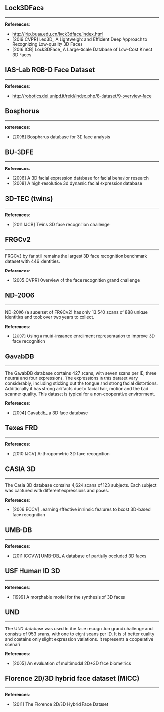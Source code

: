 ## Lock3DFace
---
**References**:
- http://irip.buaa.edu.cn/lock3dface/index.html
- [2019 CVPR] Led3D_ A Lightweight and Efficient Deep Approach to Recognizing Low-quality 3D Faces
- [2016 ICB] Lock3DFace_ A Large-Scale Database of Low-Cost Kinect 3D Faces

## IAS-Lab RGB-D Face Dataset
---
**References**:
- http://robotics.dei.unipd.it/reid/index.php/8-dataset/9-overview-face


## Bosphorus
---
**References**:
- [2008] Bosphorus database for 3D face analysis


## BU-3DFE
---
**References**:
- [2006] A 3D facial expression database for facial behavior research
- [2008] A high-resolution 3d dynamic facial expression database


## 3D-TEC (twins)
---
**References**:
- [2011 IJCB] Twins 3D face recognition challenge


## FRGCv2
---
FRGCv2 by far still remains the largest 3D face recognition benchmark dataset with 446 identities.

**References**:
- [2005 CVPR] Overview of the face recognition grand challenge


## ND-2006
---
ND-2006 (a superset of FRGCv2) has only 13,540 scans of 888 unique identities and took over two years to collect.

**References**:
- [2007] Using a multi-instance enrollment representation to improve 3D face recognition


## GavabDB
---
The GavabDB database contains 427 scans, with seven scans per ID, three
neutral and four expressions. The expressions in this dataset
vary considerably, including sticking out the tongue and
strong facial distortions. Additionally it has strong artifacts
due to facial hair, motion and the bad scanner quality. This
dataset is typical for a non-cooperative environment.

**References**:
- [2004] Gavabdb_ a 3D face database


## Texes FRD
---
**References**:
- [2010 IJCV] Anthropometric 3D face recognition


## CASIA 3D
---
The Casia 3D database contains 4,624 scans of 123 subjects. Each subject was captured with different expressions and poses.

**References**:
- [2006 ECCV] Learning effective intrinsic features to boost 3D-based face recognition


## UMB-DB
---
**References**:
- [2011 ICCVW] UMB-DB_ A database of partially occluded 3D faces


## USF Human ID 3D
---
**References**:
- [1999] A morphable model for the synthesis of 3D faces


## UND
---
The UND database was used in the face recognition grand challenge and consists of 953 scans, with one to eight scans
per ID. It is of better quality and contains only slight expression variations. It represents a cooperative scenari

**References**:
- [2005] An evaluation of multimodal 2D+3D face biometrics


## Florence 2D/3D hybrid face dataset (MICC)
---
**References**:
- [2011] The Florence 2D/3D Hybrid Face Dataset

